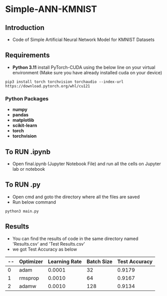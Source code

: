 # Simple-ANN-KMNIST
## Introduction
- Code of Simple Artificial Neural Network Model for KMNIST Datasets
## Requirements
- **Python 3.11**
install PyTorch-CUDA using the below line on your virtual environment (Make sure you have already installed cuda on your device)
```
pip3 install torch torchvision torchaudio --index-url https://download.pytorch.org/whl/cu121
```
### Python Packages
- **numpy**
- **pandas**
- **matplotlib**
- **scikit-learn**
- **torch**
- **torchvision**
## To RUN .ipynb
- Open final.ipynb (Jupyter Notebook File) and run all the cells on Jupyter lab or notebook 
## To RUN .py
- Open cmd and goto the directory where all the files are saved
- Run below command
```
python3 main.py
```
## Results
- You can find the results of code in the same directory named 'Results.csv' and 'Test Results.csv'
- we got Test Accuracy as below

| -- | Optimizer | Learning Rate | Batch Size | Test Accuracy |
| -- | -- | -- | -- | -- |
| 0 | adam | 0.0001 | 32 | 0.9179 |
| 1 | rmsprop | 0.0010 | 64 | 0.9167 |
| 2 | adamw | 0.0010 | 128 | 0.9134 |
